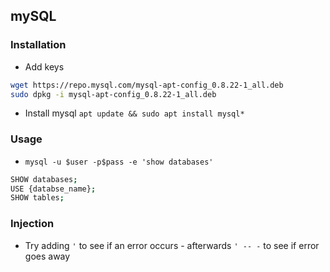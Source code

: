 ## mySQL

### Installation
* Add keys
```sh
wget https://repo.mysql.com/mysql-apt-config_0.8.22-1_all.deb
sudo dpkg -i mysql-apt-config_0.8.22-1_all.deb
```
* Install mysql `apt update && sudo apt install mysql*`

### Usage
* `mysql -u $user -p$pass -e 'show databases'`
```sh
SHOW databases;
USE {databse_name};
SHOW tables;
```

### Injection
* Try adding `'` to see if an error occurs - afterwards `' -- -` to see if error goes away